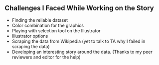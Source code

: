 ## Challenges I Faced While Working on the Story ##

* Finding the reliable dataset
* Color combination for the graphics
* Playing with selection tool on the Illustrator
* Illustrator options
* Scraping the data from Wikipedia (yet to talk to TA why I failed in scraping the data)
* Developing  an interesting story around the data. (Thanks to my peer reviewers and editor for the help)
